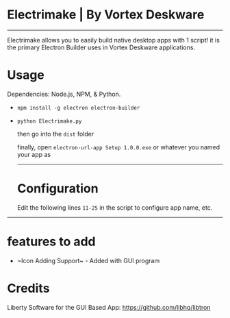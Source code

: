 # Electrimake | By Vortex Deskware

---
Electrimake allows you to easily build native desktop apps with 1 script!
it is the primary Electron Builder uses in Vortex Deskware applications.

# Usage
Dependencies: Node.js, NPM, & Python.

- ```npm install -g electron electron-builder```

- ```python Electrimake.py```

  then go into the ```dist``` folder

  finally, open ```electron-url-app Setup 1.0.0.exe``` or whatever you named your app as

  ---
  # Configuration

  Edit the following lines ```11-25``` in the script to configure app name, etc.

---

# features to add

- ~Icon Adding Support~ - Added with GUI program

# Credits

Liberty Software for the GUI Based App: https://github.com/libhq/libtron
